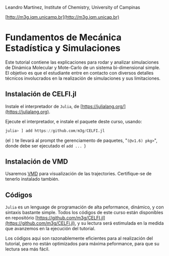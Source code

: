 

Leandro Martínez, Institute of Chemistry, University of Campinas

[http://m3g.iqm.unicamp.br](http://m3g.iqm.unicap.br)

# Fundamentos de Mecánica Estadística y Simulaciones

Este tutorial contiene las explicaciones para rodar y analizar
simulaciones de Dinámica Molecular y Mote-Carlo de un sistema
bi-dimensional simple. El objetivo es que el estudiante entre en
contacto con diversos detalles técnicos involucrados en la realización
de simulaciones y sus limitaciones. 

## Instalación de CELFI.jl

Instale el interpretador de `Julia`, de [https://julialang.org/](https://julialang.org).

Ejecute el interpretador, e instale el paquete deste curso, usando: 

```julia
julia> ] add https://github.com/m3g/CELFI.jl
```
(el `]` te llevará al prompt the gerenciamento de paquetes, "`(@v1.6) pkg>`", donde debe ser ejecutado el `add ... `)


## Instalación de VMD

Usaremos [VMD](https://www.ks.uiuc.edu/Research/vmd/) para visualización de las trajectories. Certifique-se de tenerlo instalado también.

## Códigos

`Julia` es un lenguage de programación de alta peformance, dinámico, y con sintaxis bastante simple. Todos los códigos de este curso están disponíbles en repositório 
[https://github.com/m3g/CELFI.jl](https://github.com/m3g/CELFi.jl), y su lectura será estimulada en la medida que avanzemos en la ejecución del tutorial. 

Los códigos aqui son razonablemente eficientes para al realización del tutorial, pero no están optimizados para máxima peformance, para que su lectura sea más fácil. 








